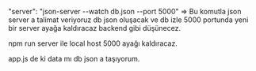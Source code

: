 "server": "json-server --watch db.json --port 5000" => Bu komutla json server a talimat veriyoruz db json oluşacak ve db izle 5000 portunda yeni bir server ayağa kaldıracaz backend gibi düşünecez.

npm run server ile local host 5000 ayağı kaldıracaz.

app.js de ki data mı db json a taşıyorum.




